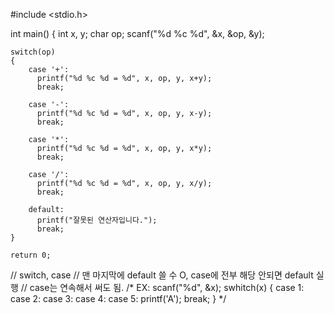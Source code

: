 #include <stdio.h>

int main()
{
    int x, y;
    char op;
    scanf("%d %c %d", &x, &op, &y);

    switch(op)
    {
        case '+':
          printf("%d %c %d = %d", x, op, y, x+y);
          break;

        case '-':
          printf("%d %c %d = %d", x, op, y, x-y);
          break;

        case '*':
          printf("%d %c %d = %d", x, op, y, x*y);
          break;

        case '/':
          printf("%d %c %d = %d", x, op, y, x/y);
          break;

        default:
          printf("잘못된 연산자입니다.");
          break;
    }

    return 0;

// switch, case
// 맨 마지막에 default 쓸 수 O, case에 전부 해당 안되면 default 실행
// case는 연속해서 써도 됨.
/* EX:
scanf("%d", &x);
swhitch(x)
{
    case 1:
    case 2:
    case 3:
    case 4:
    case 5:
        printf('A');
        break;
}
*/
